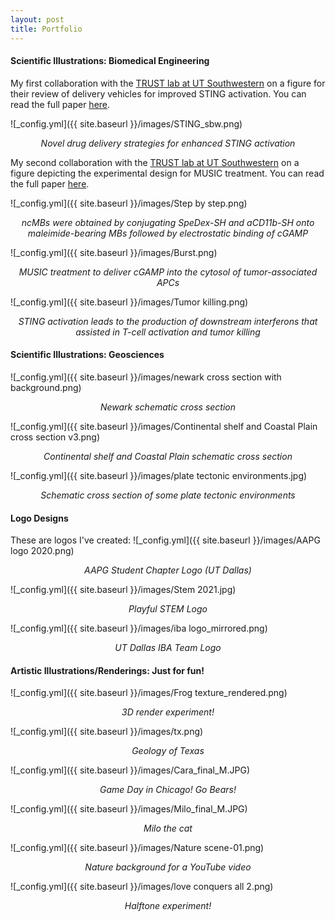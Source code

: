 ```yaml
---
layout: post
title: Portfolio
---
```

#### Scientific Illustrations: Biomedical Engineering
My first collaboration with the [TRUST lab at UT Southwestern](https://labs.utsouthwestern.edu/trust-lab) on a figure for their review of delivery vehicles for improved STING activation. You can read the full paper [here](https://www.frontiersin.org/articles/10.3389/fchbi.2024.1386220/full).

![_config.yml]({{ site.baseurl }}/images/STING_sbw.png)
*<center>Novel drug delivery strategies for enhanced STING activation</center>*

My second collaboration with the [TRUST lab at UT Southwestern](https://labs.utsouthwestern.edu/trust-lab) on a figure depicting the experimental design for MUSIC treatment. You can read the full paper [here](https://advanced.onlinelibrary.wiley.com/doi/10.1002/advs.202416596).

![_config.yml]({{ site.baseurl }}/images/Step by step.png)
*<center>ncMBs were obtained by conjugating SpeDex-SH and aCD11b-SH onto maleimide-bearing MBs followed by electrostatic binding of cGAMP</center>*

![_config.yml]({{ site.baseurl }}/images/Burst.png) 
*<center>MUSIC treatment to deliver cGAMP into the cytosol of tumor-associated APCs</center>*

![_config.yml]({{ site.baseurl }}/images/Tumor killing.png) 
*<center>STING activation leads to the production of downstream interferons that assisted in T-cell activation and tumor killing</center>*

#### Scientific Illustrations: Geosciences

![_config.yml]({{ site.baseurl }}/images/newark cross section with background.png)
*<center>Newark schematic cross section</center>*

![_config.yml]({{ site.baseurl }}/images/Continental shelf and Coastal Plain cross section v3.png)
*<center>Continental shelf and Coastal Plain schematic cross section</center>*

![_config.yml]({{ site.baseurl }}/images/plate tectonic environments.jpg)
*<center>Schematic cross section of some plate tectonic environments</center>*

#### Logo Designs
These are logos I've created:
![_config.yml]({{ site.baseurl }}/images/AAPG logo 2020.png)
*<center>AAPG Student Chapter Logo (UT Dallas)</center>*

![_config.yml]({{ site.baseurl }}/images/Stem 2021.jpg)
*<center>Playful STEM Logo</center>*

![_config.yml]({{ site.baseurl }}/images/iba logo_mirrored.png)
*<center>UT Dallas IBA Team Logo</center>*

#### Artistic Illustrations/Renderings: Just for fun!
![_config.yml]({{ site.baseurl }}/images/Frog texture_rendered.png)
*<center>3D render experiment!</center>*

![_config.yml]({{ site.baseurl }}/images/tx.png)
*<center>Geology of Texas</center>*

![_config.yml]({{ site.baseurl }}/images/Cara_final_M.JPG)
*<center>Game Day in Chicago! Go Bears!</center>*

![_config.yml]({{ site.baseurl }}/images/Milo_final_M.JPG)
*<center>Milo the cat</center>*

![_config.yml]({{ site.baseurl }}/images/Nature scene-01.png)
*<center>Nature background for a YouTube video</center>*

![_config.yml]({{ site.baseurl }}/images/love conquers all 2.png)
*<center>Halftone experiment!</center>*




